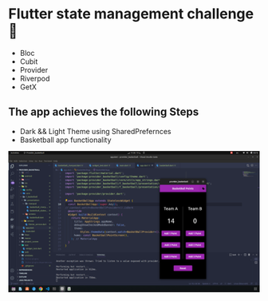 # Flutter state management challenge 💪
 
 - Bloc
 - Cubit
 - Provider
 - Riverpod
 - GetX

## The app achieves the following Steps 
 - Dark && Light Theme using SharedPrefernces
 - Basketball app functionality 



<img src="./pic.png"  class="center">

